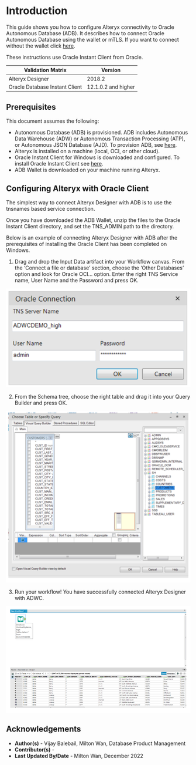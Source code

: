 # **Introduction**

This guide shows you how to configure Alteryx connectivity to Oracle Autonomous Database (ADB).  It describes how to connect Oracle Autonomous Database using the wallet or mTLS.  If you want to connect without the wallet click [here](https://oracle-samples.github.io/adb-connectors/common/tls-no-wallet/workshops/freetier/).

These instructions use Oracle Instant Client from Oracle.

| Validation Matrix              | Version             |
| ------------------------------ | ------------------- |
| Alteryx Designer               | 2018.2              |
| Oracle Database Instant Client | 12.1.0.2 and higher |

## **Prerequisites**

This document assumes the following:

- Autonomous Database (ADB) is provisioned. ADB includes Autonomous Data Warehouse (ADW) or Autonomous Transaction Processing (ATP), or Autonomous JSON Database (AJD).  To provision ADB, see [here](https://docs.oracle.com/en/cloud/paas/autonomous-database/adbsa/autonomous-provision.html#GUID-0B230036-0A05-4CA3-AF9D-97A255AE0C08).
- Alteryx is installed on a machine (local, OCI, or other cloud).   
- Oracle Instant Client for Windows is downloaded and configured.  To install Oracle Instant Client see [here](https://www.oracle.com/database/technologies/instant-client/winx64-64-downloads.html).
- ADB Wallet is downloaded on your machine running Alteryx.

## **Configuring Alteryx with Oracle Client**

The simplest way to connect Alteryx Designer with ADB is to use the tnsnames based service connection.

Once you have downloaded the ADB Wallet, unzip the files to the Oracle Instant Client directory, and set the TNS_ADMIN path to the directory.

Below is an example of connecting Alteryx Designer with ADB after the prerequisites of installing the Oracle Client has been completed on Windows.

1. Drag and drop the Input Data artifact into your Workflow canvas. From the ‘Connect a file or database’ section, choose the ‘Other Databases’ option and look for Oracle OCI… option. Enter the right TNS Service name, User Name and the Password and press OK.

  ![alteryx-sign-in](./images/alteryx-sign-in.png)



2. From the Schema tree, choose the right table and drag it into your Query Builder and press OK.

  ![schema](./images/schema.png)

3. Run your workflow! You have successfully connected Alteryx Designer with ADWC.

  ![workflow](./images/workflow.png)



## **Acknowledgements**

* **Author(s)** - Vijay Balebail, Milton Wan, Database Product Management
* **Contributor(s)** -
* **Last Updated By/Date** - Milton Wan, December 2022
